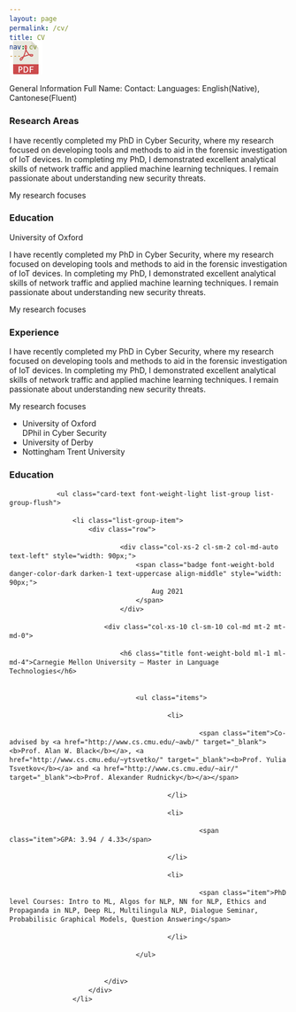 ```yaml
---
layout: page
permalink: /cv/
title: CV
nav: cv
---
```


<!-- Place PDF download link at the top right. -->
<div class="row" style="margin-top: -3.5em;">
	<a class="ml-auto mr-2" href="/assets/pdf/vitae.pdf" target="_blank">
	  <img height="60px" src="/assets/img/pdf_icon.svg">
	</a>
</div>


General Information
Full Name:
Contact: 
Languages: English(Native), Cantonese(Fluent)

<h3>Research Areas</h3>
<p>I have recently completed my PhD in Cyber Security, where my research focused on developing tools and methods to aid in the forensic investigation of IoT devices. In completing my PhD, I demonstrated excellent analytical skills of network traffic and applied machine learning techniques. I remain passionate about understanding new security threats.</p>
<p>My research focuses</p>

<h3>Education</h3>
<p>University of Oxford</p>

<p>I have recently completed my PhD in Cyber Security, where my research focused on developing tools and methods to aid in the forensic investigation of IoT devices. In completing my PhD, I demonstrated excellent analytical skills of network traffic and applied machine learning techniques. I remain passionate about understanding new security threats.</p>
<p>My research focuses</p>

<h3>Experience</h3>
<p>I have recently completed my PhD in Cyber Security, where my research focused on developing tools and methods to aid in the forensic investigation of IoT devices. In completing my PhD, I demonstrated excellent analytical skills of network traffic and applied machine learning techniques. I remain passionate about understanding new security threats.</p>
<p>My research focuses</p>

 <ul>
  <li>University of Oxford</li>
DPhil in Cyber Security
  <li>University of Derby</li>
  <li>Nottingham Trent University</li>
</ul> 

<div class="card mt-3 p-3">
			<h3 class="card-title">Education</h3>
			<div>
			
				<ul class="card-text font-weight-light list-group list-group-flush">
				
					<li class="list-group-item">
						<div class="row">
							
								<div class="col-xs-2 cl-sm-2 col-md-auto text-left" style="width: 90px;">
									<span class="badge font-weight-bold danger-color-dark darken-1 text-uppercase align-middle" style="width: 90px;">
										Aug 2021
									</span>
								</div>
							
							<div class="col-xs-10 cl-sm-10 col-md mt-2 mt-md-0">
								
								<h6 class="title font-weight-bold ml-1 ml-md-4">Carnegie Mellon University – Master in Language Technologies</h6>
								
								
									<ul class="items">
										
										    <li>
												
													<span class="item">Co-advised by <a href="http://www.cs.cmu.edu/~awb/" target="_blank"><b>Prof. Alan W. Black</b></a>, <a href="http://www.cs.cmu.edu/~ytsvetko/" target="_blank"><b>Prof. Yulia Tsvetkov</b></a> and <a href="http://www.cs.cmu.edu/~air/" target="_blank"><b>Prof. Alexander Rudnicky</b></a></span>
												
											</li>
										
										    <li>
												
													<span class="item">GPA: 3.94 / 4.33</span>
												
											</li>
										
										    <li>
												
													<span class="item">PhD level Courses: Intro to ML, Algos for NLP, NN for NLP, Ethics and Propaganda in NLP, Deep RL, Multilingula NLP, Dialogue Seminar, Probabilisic Graphical Models, Question Answering</span>
												
											</li>
										
									</ul>
								
								
							</div>
						</div>
					</li>
	
	
